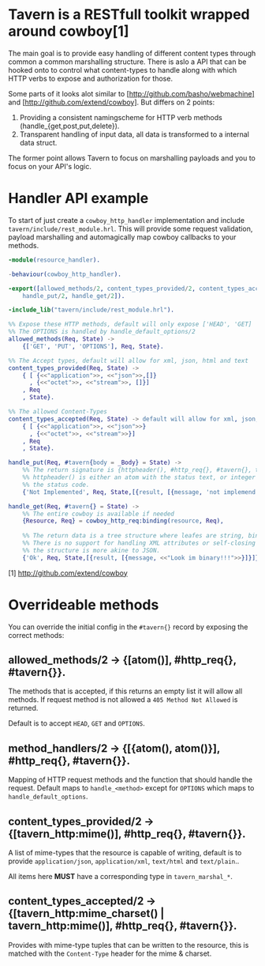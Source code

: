 # Tavern is a RESTfull toolkit wrapped around cowboy[1]

The main goal is to provide easy handling of different content 
types through common a common marshalling structure. There is 
aslo a API that can be hooked onto to control what content-types
to handle along with which HTTP verbs to expose and authorization
for those.

Some parts of it looks alot similar to [http://github.com/basho/webmachine]
and [http://github.com/extend/cowboy]. But differs on 2 points:
 1) Providing a consistent namingscheme for HTTP verb methods (handle\_{get,post,put,delete}).
 2) Transparent handling of input data, all data is transformed to a internal data struct.

The former point allows Tavern to focus on marshalling payloads and you to focus
on your API's logic.

# Handler API example
To start of just create a `cowboy_http_handler` implementation and include
`tavern/include/rest_module.hrl`. This will provide some request validation,
payload marshalling and automagically map cowboy callbacks to your methods.

```erlang
-module(resource_handler).

-behaviour(cowboy_http_handler).

-export([allowed_methods/2, content_types_provided/2, content_types_accepted/2,
	handle_put/2, handle_get/2]).

-include_lib("tavern/include/rest_module.hrl").

%% Expose these HTTP methods, default will only expose ['HEAD', 'GET]
%% The OPTIONS is handled by handle_default_options/2
allowed_methods(Req, State) ->
	{['GET', 'PUT', 'OPTIONS'], Req, State}.

%% The Accept types, default will allow for xml, json, html and text
content_types_provided(Req, State) ->
	{ [ {<<"application">>, <<"json">>,[]}
	  , {<<"octet">>, <<"stream">>, []}]
	, Req
	, State}.

%% The allowed Content-Types
content_types_accepted(Req, State) -> default will allow for xml, json, html and text
	{ [ {<<"application">>, <<"json">>}
	  , {<<"octet">>, <<"stream">>}]
	, Req
	, State}.

handle_put(Req, #tavern{body = _Body} = State) ->
	%% The return signature is {httpheader(), #http_req{}, #tavern{}, tree()}
	%% httpheader() is either an atom with the status text, or integer representing
	%% the status code.
	{'Not Implemented', Req, State,[{result, [{message, 'not implemend'}]}]}.

handle_get(Req, #tavern{} = State) ->
	%% The entire cowboy is available if needed
	{Resource, Req} = cowboy_http_req:binding(resource, Req),
	
	%% The return data is a tree structure where leafes are string, binary or atom.
	%% There is no support for handling XML attributes or self-closing elements and
	%% the structure is more akine to JSON.
	{'Ok', Req, State,[{result, [{message, <<"Look im binary!!!">>}]}]}.
```

[1] http://github.com/extend/cowboy

# Overrideable methods
You can override the initial config in the `#tavern{}` record by exposing the
correct methods:

## allowed_methods/2 -> {[atom()], #http_req{}, #tavern{}}.
The methods that is accepted, if this returns an empty list it will allow all methods.
If request method is not allowed a `405 Method Not Allowed` is returned.

Default is to accept `HEAD`, `GET` and `OPTIONS`. 

## method_handlers/2 -> {[{atom(), atom()}], #http_req{}, #tavern{}}.
Mapping of HTTP request methods and the function that should handle the
request. Default maps to `handle_<method>` except for `OPTIONS` which 
maps to `handle_default_options`.

## content_types_provided/2 -> {[tavern_http:mime()], #http_req{}, #tavern{}}.
A list of mime-types that the resource is capable of writing, default is to
provide `application/json`, `application/xml`, `text/html` and `text/plain`..

All items here __MUST__ have a corresponding type in `tavern_marshal_*`.

## content_types_accepted/2  -> {[tavern_http:mime_charset() | tavern_http:mime()], #http_req{}, #tavern{}}.
Provides with mime-type tuples that can be written to the resource, this is
matched with the `Content-Type` header for the mime & charset.

